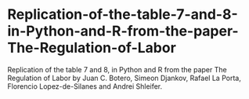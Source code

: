 # Replication-of-the-table-7-and-8-in-Python-and-R-from-the-paper-The-Regulation-of-Labor
Replication of the table 7 and 8, in Python and R from the paper  The Regulation of Labor by Juan C. Botero, Simeon Djankov, Rafael La Porta, Florencio Lopez-de-Silanes and Andrei Shleifer. 

